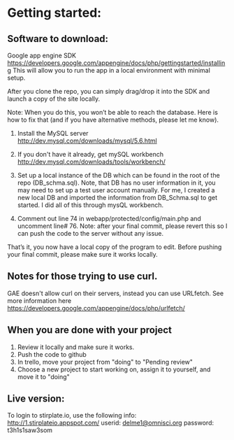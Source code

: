 Getting started:
==============

Software to download:
--------------------

Google app engine SDK
https://developers.google.com/appengine/docs/php/gettingstarted/installing
This will allow you to run the app in a local environment with minimal setup. 

After you clone the repo, you can simply drag/drop it into the SDK and launch a copy of the site locally.

Note: When you do this, you won’t be able to reach the database. Here is how to fix that (and if you have alternative methods, please let me know).

1. Install the MySQL server http://dev.mysql.com/downloads/mysql/5.6.html

2. If you don't have it already, get mySQL workbench http://dev.mysql.com/downloads/tools/workbench/

3. Set up a local instance of the DB which can be found in the root of the repo (DB_schma.sql). Note, that DB has no user information in it, you may need to set up a test user account manually.  For me, I created a new local DB and imported the information from DB_Schma.sql to get started. I did all of this through mysQL workbench.

4. Comment out line 74 in webapp/protected/config/main.php and uncomment line# 76. 
Note: after your final commit, please revert this so I can push the code to the server without any issue.

That’s it, you now have a local copy of the program to edit. 
Before pushing your final commit, please make sure it works locally. 

Notes for those trying to use curl. 
---------------------------------
GAE doesn't allow curl on their servers, instead you can use URLfetch. See more information here
https://developers.google.com/appengine/docs/php/urlfetch/


When you are done with your project
----------------
1. Review it locally and make sure it works. 
2. Push the code to github 
3. In trello, move your project from "doing" to "Pending review"
4. Choose a new project to start working on, assign it to yourself, and move it to "doing"

Live version: 
-------------
To login to stirplate.io, use the following info:
http://1.stirplateio.appspot.com/
userid: delme1@omnisci.org
password: t3h1s1saw3som

